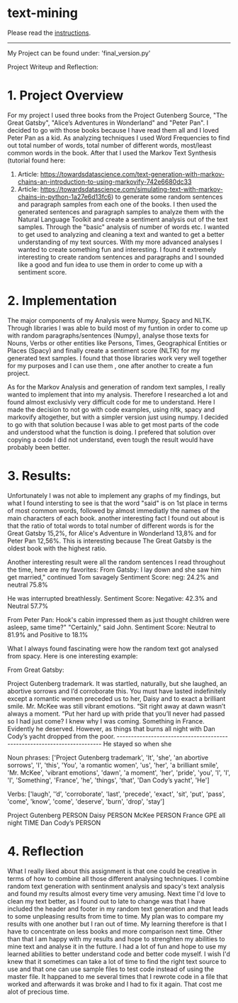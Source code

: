 # text-mining

Please read the [instructions](instructions.md).

----------------------------------------------------------

My Project can be found under: 'final_version.py' 

Project Writeup and Reflection: 

# 1. Project Overview

For my project I used three books from the Project Gutenberg Source, "The Great Gatsby", "Alice’s Adventures in Wonderland" and "Peter Pan". I decided to go with those books because I have read them all and I loved Peter Pan as a kid. As analyzing techniques I used Word Frequencies to find out total number of words, total number of different words, most/least common words in the book. After that I used the Markov Text Synthesis 
(tutorial found here:
1. Article: https://towardsdatascience.com/text-generation-with-markov-chains-an-introduction-to-using-markovify-742e6680dc33
2. Article:  https://towardsdatascience.com/simulating-text-with-markov-chains-in-python-1a27e6d13fc6)
to generate some random sentences and  paragraph samples from each one of the books. I then used the generated sentences and paragraph samples to analyze them with the Natural Language Toolkit and create a sentiment analysis out of the text samples. Through the "basic" analysis of number of words etc. I wanted to get used to analyzing and cleaning a text and wanted to get a better understanding of my text sources. With my more advanced analyses I wanted to create something fun and interesting. I found it extremely interesting to create random sentences and paragraphs and I sounded like a good and fun idea to use them in order to come up with a sentiment score. 

# 2. Implementation

The major components of my Analysis were Numpy, Spacy and NLTK. Through libraries I was able to build most of my funtion in order to come up with random paragraphs/sentences (Numpy), analyse those texts for Nouns, Verbs or other entities like Persons, Times, Geographical Entities or Places (Spacy) and finally create a sentiment score (NLTK) for my generated text samples. I found that those libraries work very well together for my purposes and I can use them , one after another to create a fun project. 

As for the Markov Analysis and generation of random text samples, I really wanted to implement that into my analysis. Therefore I researched a lot and found almost exclusivly very difficult code for me to understand. Here I made the decision to not go with code examples, using nltk, spacy and markovify altogether, but with a simpler version just using numpy. I decided to go with that solution because I was able to get most parts of the code and understood what the function is doing. I prefered that solution over copying a code I did not understand, even tough the result would have probably been better. 

# 3. Results: 
Unfortunately I was not able to implement any graphs of my findings, but what I found intersting to see is that the word "said" is on 1st place in terms of most common words, followed by almost immediatly the names of the main characters of each book. another interesting fact I found out about is that the ratio of total words to total number of different words is for the Great Gatsby 15,2%, for Alice's Adventure in Wonderland 13,8% and for Peter Pan 12,56%. This is interesting because The Great Gatsby is the oldest book with the highest ratio. 

Another interesting result were all the random sentences I read throughout the time, here are my favorites: 
From Gatsby: 
I lay down and she saw him get married," continued Tom savagely
Sentiment Score: neg: 24.2% and neutral 75.8%

He was interrupted breathlessly. 
Sentiment Score: Negative: 42.3% and Neutral 57.7%

From Peter Pan: 
Hook's cabin impressed them as just thought children were asleep, same time?" "Certainly," said John. 
Sentiment Score: Neutral to 81.9% and Positive to 18.1% 

What I always found fascinating were how the random text got analysed from spacy. Here is one interesting example: 

From Great Gatsby: 

Project Gutenberg trademark. It was startled, naturally, but she laughed, an abortive sorrows and I’d corroborate this. You must have lasted indefinitely except a romantic women preceded us to her, Daisy and to exact a brilliant smile. Mr. McKee was still vibrant emotions. “Sit right away at dawn wasn’t always a moment. “Put her hard up with pride that you’ll never had passed so I had just come? I knew why I was coming. Something in France. Evidently he deserved. However, as things that burns all night with Dan Cody’s yacht dropped from the poor. ------------------------------------------------------------------------ He stayed so when she

Noun phrases: ['Project Gutenberg trademark', 'It', 'she', 'an abortive sorrows', 'I', 'this', 'You', 'a romantic women', 'us', 'her', 'a brilliant smile', 'Mr. McKee', 'vibrant emotions', 'dawn', 'a moment', 'her', 'pride', 'you', 'I', 'I', 'I', 'Something', 'France', 'he', 'things', 'that', 'Dan Cody’s yacht', 'He']

Verbs: ['laugh', '’d', 'corroborate', 'last', 'precede', 'exact', 'sit', 'put', 'pass', 'come', 'know', 'come', 'deserve', 'burn', 'drop', 
'stay']

Project Gutenberg PERSON
Daisy PERSON
McKee PERSON
France GPE
all night TIME
Dan Cody’s PERSON


# 4. Reflection

What I really liked about this assignment is that one could be creative in terms of how to combine all those different analysing techniques. I combine random text generation with sentinment analysis and spacy's text analysis and found my results almost every time very amusing. 
Next time I'd love to clean my text better, as I found out to late to change was that I have included the header and footer in my random text generation and that leads to some unpleasing results from time to time. My plan was to compare my results with one another but I ran out of time. My learning therefore is that I have to concentrate on less books and more comparison next time. Other than that I am happy with my results and hope to strenghten my abilities to mine text and analyse it in the futture. I had a lot of fun and hope to use my learned abilities to better understand code and better code myself. I wish I'd knew that it sometimes can take a lot of time to find the right text source to use and that one can use sample files to test code instead of using the master file. It happaned to me several times that I rewrote code in a file that worked and afterwards it was broke and I had to fix it again. That cost me alot of precious time. 



